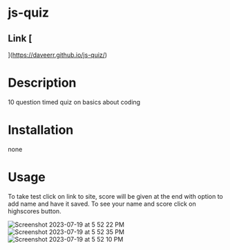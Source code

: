 # js-quiz

## Link [
](https://daveerr.github.io/js-quiz/)

# Description
10 question timed quiz on basics about coding

# Installation
none

# Usage
To take test click on link to site, score will be given at the end with option to add name and have it saved. To see your name and score click on highscores button.


![Screenshot 2023-07-19 at 5 52 22 PM](https://github.com/Daveerr/js-quiz/assets/96632776/382d67a7-f281-47e6-995f-3b8d848b0cab)
![Screenshot 2023-07-19 at 5 52 35 PM](https://github.com/Daveerr/js-quiz/assets/96632776/ad16642e-9432-4682-be6d-3156e84f99aa)
![Screenshot 2023-07-19 at 5 52 10 PM](https://github.com/Daveerr/js-quiz/assets/96632776/b818126f-d8e6-44b3-99cd-d6230b7b456f)
